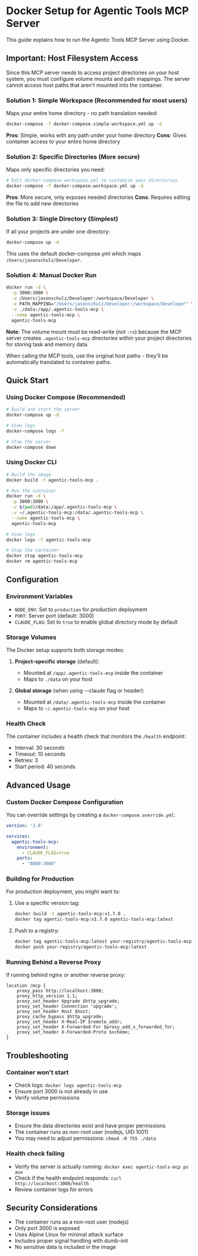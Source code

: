 # Docker Setup for Agentic Tools MCP Server

This guide explains how to run the Agentic Tools MCP Server using Docker.

## Important: Host Filesystem Access

Since this MCP server needs to access project directories on your host system, you must configure volume mounts and path mappings. The server cannot access host paths that aren't mounted into the container.

### Solution 1: Simple Workspace (Recommended for most users)

Maps your entire home directory - no path translation needed:

```bash
docker-compose -f docker-compose.simple-workspace.yml up -d
```

**Pros**: Simple, works with any path under your home directory
**Cons**: Gives container access to your entire home directory

### Solution 2: Specific Directories (More secure)

Maps only specific directories you need:

```bash
# Edit docker-compose.workspace.yml to customize your directories
docker-compose -f docker-compose.workspace.yml up -d
```

**Pros**: More secure, only exposes needed directories
**Cons**: Requires editing the file to add new directories

### Solution 3: Single Directory (Simplest)

If all your projects are under one directory:

```bash
docker-compose up -d
```

This uses the default docker-compose.yml which maps `/Users/jasonschulz/Developer`.

### Solution 4: Manual Docker Run

```bash
docker run -d \
  -p 3000:3000 \
  -v /Users/jasonschulz/Developer:/workspace/Developer \
  -e PATH_MAPPING="/Users/jasonschulz/Developer:/workspace/Developer" \
  -v ./data:/app/.agentic-tools-mcp \
  --name agentic-tools-mcp \
  agentic-tools-mcp
```

**Note**: The volume mount must be read-write (not `:ro`) because the MCP server creates `.agentic-tools-mcp` directories within your project directories for storing task and memory data.

When calling the MCP tools, use the original host paths - they'll be automatically translated to container paths.

## Quick Start

### Using Docker Compose (Recommended)

```bash
# Build and start the server
docker-compose up -d

# View logs
docker-compose logs -f

# Stop the server
docker-compose down
```

### Using Docker CLI

```bash
# Build the image
docker build -t agentic-tools-mcp .

# Run the container
docker run -d \
  -p 3000:3000 \
  -v $(pwd)/data:/app/.agentic-tools-mcp \
  -v ~/.agentic-tools-mcp:/data/.agentic-tools-mcp \
  --name agentic-tools-mcp \
  agentic-tools-mcp

# View logs
docker logs -f agentic-tools-mcp

# Stop the container
docker stop agentic-tools-mcp
docker rm agentic-tools-mcp
```

## Configuration

### Environment Variables

- `NODE_ENV`: Set to `production` for production deployment
- `PORT`: Server port (default: 3000)
- `CLAUDE_FLAG`: Set to `true` to enable global directory mode by default

### Storage Volumes

The Docker setup supports both storage modes:

1. **Project-specific storage** (default):
   - Mounted at `/app/.agentic-tools-mcp` inside the container
   - Maps to `./data` on your host

2. **Global storage** (when using --claude flag or header):
   - Mounted at `/data/.agentic-tools-mcp` inside the container
   - Maps to `~/.agentic-tools-mcp` on your host

### Health Check

The container includes a health check that monitors the `/health` endpoint:
- Interval: 30 seconds
- Timeout: 10 seconds
- Retries: 3
- Start period: 40 seconds

## Advanced Usage

### Custom Docker Compose Configuration

You can override settings by creating a `docker-compose.override.yml`:

```yaml
version: '3.8'

services:
  agentic-tools-mcp:
    environment:
      - CLAUDE_FLAG=true
    ports:
      - "8080:3000"
```

### Building for Production

For production deployment, you might want to:

1. Use a specific version tag:
   ```bash
   docker build -t agentic-tools-mcp:v1.7.0 .
   docker tag agentic-tools-mcp:v1.7.0 agentic-tools-mcp:latest
   ```

2. Push to a registry:
   ```bash
   docker tag agentic-tools-mcp:latest your-registry/agentic-tools-mcp:latest
   docker push your-registry/agentic-tools-mcp:latest
   ```

### Running Behind a Reverse Proxy

If running behind nginx or another reverse proxy:

```nginx
location /mcp {
    proxy_pass http://localhost:3000;
    proxy_http_version 1.1;
    proxy_set_header Upgrade $http_upgrade;
    proxy_set_header Connection 'upgrade';
    proxy_set_header Host $host;
    proxy_cache_bypass $http_upgrade;
    proxy_set_header X-Real-IP $remote_addr;
    proxy_set_header X-Forwarded-For $proxy_add_x_forwarded_for;
    proxy_set_header X-Forwarded-Proto $scheme;
}
```

## Troubleshooting

### Container won't start
- Check logs: `docker logs agentic-tools-mcp`
- Ensure port 3000 is not already in use
- Verify volume permissions

### Storage issues
- Ensure the data directories exist and have proper permissions
- The container runs as non-root user (nodejs, UID 1001)
- You may need to adjust permissions: `chmod -R 755 ./data`

### Health check failing
- Verify the server is actually running: `docker exec agentic-tools-mcp ps aux`
- Check if the health endpoint responds: `curl http://localhost:3000/health`
- Review container logs for errors

## Security Considerations

- The container runs as a non-root user (nodejs)
- Only port 3000 is exposed
- Uses Alpine Linux for minimal attack surface
- Includes proper signal handling with dumb-init
- No sensitive data is included in the image